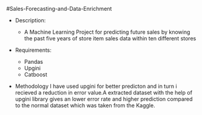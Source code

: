 #Sales-Forecasting-and-Data-Enrichment

* Description:
    * A Machine Learning Project for predicting future sales by knowing the past five years of store item sales data within ten different stores
  
* Requirements: 
    
    * Pandas
    * Upgini
    * Catboost
    
 * Methodology
    I have used upgini for better predicton and in turn i recieved a reduction in error value.A extracted dataset with the help of upgini library gives an lower error rate and higher prediction compared to the normal dataset which was taken from the Kaggle.
    
